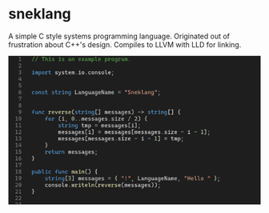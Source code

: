 # sneklang
A simple C style systems programming language.
Originated out of frustration about C++'s design.
Compiles to LLVM with LLD for linking.

![syntax example](https://github.com/scewpsdev/sneklang/blob/master/readme/syntax_example.png?raw=true)